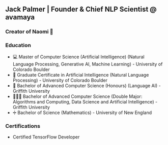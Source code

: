 ## Jack Palmer | Founder & Chief NLP Scientist @ avamaya

### Creator of Naomi 💬

### Education
- 💻 Master of Computer Science (Artificial Intelligence) (Natural Language Processing, Generative AI, Machine Learning) - University of Colorado Boulder
- 🤖 Graduate Certificate in Artificial Intelligence (Natural Language Processing) - University of Colorado Boulder 
- 💬 Bachelor of Advanced Computer Science (Honours) (Language AI) - Griffith University
- 👨🏻‍💻 Bachelor of Advanced Computer Science (Double Major: Algorithms and Computing, Data Science and Artificial Intelligence) - Griffith University
- ➗ Bachelor of Science (Mathematics) - University of New England

### Certifications
- Certified TensorFlow Developer
